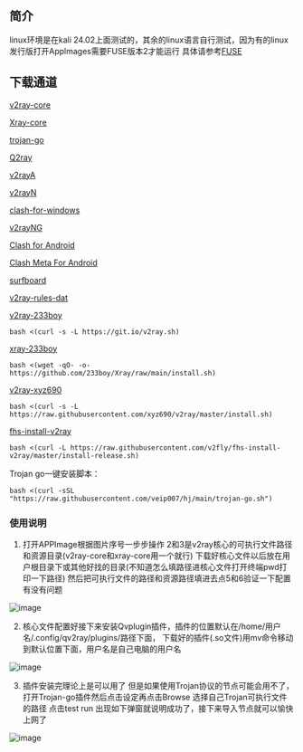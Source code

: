 ## 简介

linux环境是在kali 24.02上面测试的，其余的linux语言自行测试，因为有的linux发行版打开Applmages需要FUSE版本2才能运行
具体请参考[FUSE](https://github.com/AppImage/AppImageKit/wiki/FUSE)

## 下载通道
[v2ray-core](https://github.com/v2fly/v2ray-core)

[Xray-core](https://github.com/XTLS/Xray-core)

[trojan-go](https://github.com/p4gefau1t/trojan-go)

[Q2ray](https://github.com/Qv2ray/Qv2ray)

[v2rayA](https://github.com/v2rayA/v2rayA)

[v2rayN](https://github.com/2dust/v2rayN)

[clash-for-windows](https://github.com/lantongxue/clash_for_windows_pkg/releases)

[v2rayNG](https://github.com/2dust/v2rayNG)

[Clash for Android](https://apkpure.com/clash-for-android/com.github.kr328.clash/download)

[Clash Meta For Android](https://f-droid.org/packages/com.github.metacubex.clash.meta/)

[surfboard](https://surfboard.en.uptodown.com/android)

[v2ray-rules-dat](https://github.com/Loyalsoldier/v2ray-rules-dat)

[v2ray-233boy](https://github.com/233boy/v2ray)

```
bash <(curl -s -L https://git.io/v2ray.sh)
```

[xray-233boy](https://github.com/233boy/Xray)

```
bash <(wget -qO- -o- https://github.com/233boy/Xray/raw/main/install.sh)
```

[v2ray-xyz690](https://github.com/xyz690/v2ray/tree/master)

```
bash <(curl -s -L https://raw.githubusercontent.com/xyz690/v2ray/master/install.sh)
```

[fhs-install-v2ray](https://github.com/v2fly/fhs-install-v2ray)

```
bash <(curl -L https://raw.githubusercontent.com/v2fly/fhs-install-v2ray/master/install-release.sh)
```


Trojan go一键安装脚本：

```
bash <(curl -sSL "https://raw.githubusercontent.com/veip007/hj/main/trojan-go.sh")
```

### 使用说明
1. 打开APPImage根据图片序号一步步操作 2和3是v2ray核心的可执行文件路径和资源目录(v2ray-core和xray-core用一个就行)
下载好核心文件以后放在用户根目录下或其他好找的目录(不知道怎么填路径进核心文件打开终端pwd打印一下路径) 然后把可执行文件的路径和资源路径填进去点5和6验证一下配置有没有问题

![image](https://github.com/kukuqi666/Qv2ray_tools/blob/main/images/IMG_20240722_132513.png)

2. 核心文件配置好接下来安装Qvplugin插件，插件的位置默认在/home/用户名/.config/qv2ray/plugins/路径下面，
下载好的插件(.so文件)用mv命令移动到默认位置下面，用户名是自己电脑的用户名

![image](https://github.com/kukuqi666/Qv2ray_tools/blob/main/images/IMG_20240722_132623.png)

3. 插件安装完理论上是可以用了 但是如果使用Trojan协议的节点可能会用不了，打开Trojan-go插件然后点击设定再点击Browse
   选择自己Trojan可执行文件的路径 点击test run 出现如下弹窗就说明成功了，接下来导入节点就可以愉快上网了
   
![image](https://github.com/kukuqi666/Qv2ray_tools/blob/main/images/IMG_20240722_132806.png)
